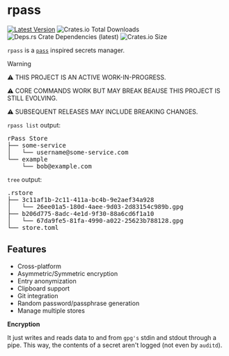 <!-- markdownlint-disable no-inline-html -->

# rpass

[![Latest Version](https://img.shields.io/crates/v/rpass.svg)](https://crates.io/crates/rpass)
![Crates.io Total Downloads](https://img.shields.io/crates/d/rpass)
![Deps.rs Crate Dependencies (latest)](https://img.shields.io/deps-rs/rpass/latest)
![Crates.io Size](https://img.shields.io/crates/size/rpass)

`rpass` is a [`pass`](https://www.passwordstore.org/) inspired secrets manager.

> [!WARNING]
> ⚠️ THIS PROJECT IS AN ACTIVE WORK-IN-PROGRESS.
>
> ⚠️ CORE COMMANDS WORK BUT MAY BREAK BEAUSE THIS PROJECT IS STILL EVOLVING.
>
> ⚠️ SUBSEQUENT RELEASES MAY INCLUDE BREAKING CHANGES.

`rpass list` output:

<pre>
rPass Store
├── some-service
│   └── username@some-service.com
└── example
    └── bob@example.com
</pre>

`tree` output:

<pre>
.rstore
├── 3c11af1b-2c11-411a-bc4b-9e2aef34a928
│   └── 26ee01a5-180d-4aee-9d03-2d83154c989b.gpg
├── b206d775-8adc-4e1d-9f30-88a6cd6f1a10
│   └── 67da9fe5-81fa-4990-a022-25623b788128.gpg
└── store.toml
</pre>

## Features

- Cross-platform
- Asymmetric/Symmetric encryption
- Entry anonymization
- Clipboard support
- Git integration
- Random password/passphrase generation
- Manage multiple stores

<detials>
<summary><strong>Encryption</strong>

It just writes and reads data to and from `gpg's` stdin and stdout through a pipe. This way, the contents of a secret aren't logged (not even by `auditd`).

</details>
